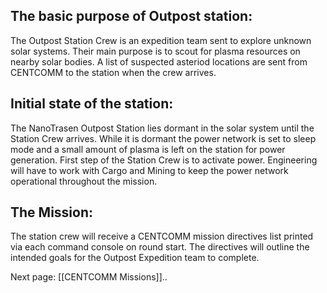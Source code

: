 ## The basic purpose of Outpost station:

The Outpost Station Crew is an expedition team sent to explore unknown solar systems. Their main purpose is to scout for plasma resources on nearby solar bodies. A list of suspected asteriod locations are sent from CENTCOMM to the station when the crew arrives.

## Initial state of the station:
The NanoTrasen Outpost Station lies dormant in the solar system until the Station Crew arrives.  While it is dormant the power network is set to sleep mode and a small amount of plasma is left on the station for power generation. First step of the Station Crew is to activate power.  Engineering will have to work with Cargo and Mining to keep the power network operational throughout the mission.

## The Mission:

The station crew will receive a CENTCOMM mission directives list printed via each command console on round start. The directives will outline the intended goals for the Outpost Expedition team to complete.

Next page: [[CENTCOMM Missions]]..